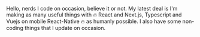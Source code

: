 Hello, nerds
I code on occasion, believe it or not. My latest deal is I'm making as many useful things with 🔥 React and Next.js, Typescript and Vuejs on mobile React-Native 🔥 as humanly possible. I also have some non-coding things that I update on occasion.